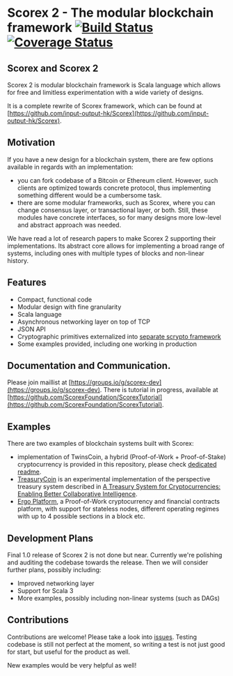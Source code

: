 Scorex 2 - The modular blockchain framework [![Build Status](https://travis-ci.org/ScorexFoundation/Scorex.svg?branch=master)](https://travis-ci.org/ScorexFoundation/Scorex) [![Coverage Status](https://coveralls.io/repos/github/ScorexFoundation/Scorex/badge.svg?branch=scoverage-reports)](https://coveralls.io/github/ScorexFoundation/Scorex?branch=scoverage-reports)
====================================================================================================================================================================================

Scorex and Scorex 2
-------------------

Scorex 2 is modular blockchain framework is Scala language which allows for free and limitless experimentation with a 
wide variety of designs. 

It is a complete rewrite of Scorex framework, which can be found 
at [https://github.com/input-output-hk/Scorex](https://github.com/input-output-hk/Scorex).

Motivation
----------

 If you have a new design for a blockchain system, there are few options available in regards with an implementation:
 * you can fork codebase of a Bitcoin or Ethereum client. However, such clients are optimized towards concrete 
 protocol, thus implementing something different would be a cumbersome task.
 * there are some modular frameworks, such as Scorex, where you can change consensus layer, or transactional
   layer, or both. Still, these modules have concrete interfaces, so for many designs more low-level and abstract 
   approach was needed.

 We have read a lot of research papers to make Scorex 2 supporting their implementations. Its abstract core 
 allows for implementing a broad range of systems, including ones with multiple types of blocks and non-linear history.


Features
--------

 * Compact, functional code
 * Modular design with fine granularity
 * Scala language
 * Asynchronous networking layer on top of TCP
 * JSON API
 * Cryptographic primitives externalized into [separate scrypto framework](https://github.com/input-output-hk/scrypto)
 * Some examples provided, including one working in production

Documentation and Communication.
--------------------------------

Please join maillist at [https://groups.io/g/scorex-dev](https://groups.io/g/scorex-dev).
There is tutorial in progress, available at [https://github.com/ScorexFoundation/ScorexTutorial](https://github.com/ScorexFoundation/ScorexTutorial).

Examples
--------

There are two examples of blockchain systems built with Scorex:
 * implementation of TwinsCoin, a hybrid (Proof-of-Work + Proof-of-Stake) cryptocurrency is provided in this repository,
  please check [dedicated readme](examples/README.md).
 * [TreasuryCoin](https://github.com/input-output-hk/TreasuryCoin) is an experimental implementation of the perspective 
 treasury system described in [A Treasury System for Cryptocurrencies: Enabling Better Collaborative Intelligence](https://eprint.iacr.org/2018/435.pdf). 
 * [Ergo Platform](https://github.com/ergoplatform/ergo), a Proof-of-Work cryptocurrency and financial contracts 
 platform, with support for stateless nodes, different operating regimes with up to 4 possible sections in a block etc.

Development Plans
-----------------

Final 1.0 release of Scorex 2 is not done but near. Currently we're polishing and auditing the codebase towards the 
release. Then we will consider further plans, possibly including:

 * Improved networking layer
 * Support for Scala 3
 * More examples, possibly including non-linear systems (such as DAGs)

Contributions
-------------

Contributions are welcome! Please take a look into [issues](https://github.com/ScorexFoundation/ScorexTutorial/issues).
 Testing codebase is still not perfect at the moment, so writing a test is not just good for start, 
 but useful for the product as well.

New examples would be very helpful as well! 

